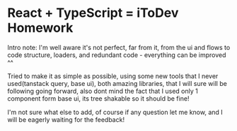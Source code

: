 # React + TypeScript = iToDev Homework

Intro note:
I'm well aware it's not perfect, far from it, from the ui and flows to code structure, loaders, and redundant code - everything can be improved ^^

Tried to make it as simple as possible, using some new tools that I never used(tanstack query, base ui), both amazing libraries, that I will sure will be following going forward,
also dont mind the fact that I used only 1 component form base ui, its tree shakable so it should be fine!

I'm not sure what else to add, of course if any question let me know, and I will be eagerly waiting for the feedback!
